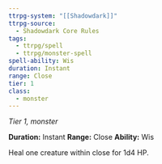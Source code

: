```yaml
---
ttrpg-system: "[[Shadowdark]]"
ttrpg-source:
  - Shadowdark Core Rules
tags:
  - ttrpg/spell
  - ttrpg/monster-spell
spell-ability: Wis
duration: Instant
range: Close
tier: 1
class:
  - monster
---
```

*Tier 1, monster*

**Duration:** Instant
**Range:** Close
**Ability:** Wis

Heal one creature within close for 1d4 HP.
